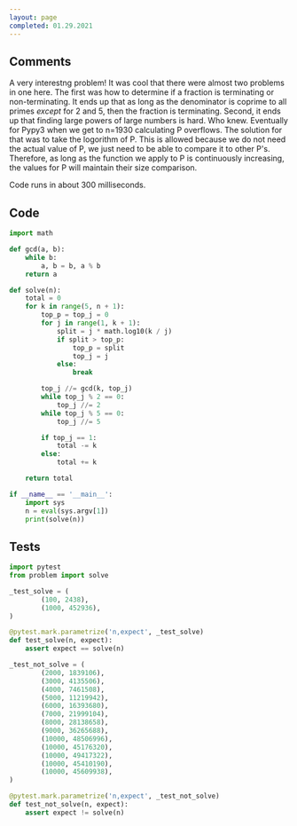 ```yaml
---
layout: page
completed: 01.29.2021
---
```


## Comments

A very interestng problem!  It was cool that there were almost two problems in
one here.  The first was how to determine if a fraction is terminating or
non-terminating.  It ends up that as long as the denominator is coprime to all
primes _except_ for 2 and 5, then the fraction is terminating.  Second, it ends
up that finding large powers of large numbers is hard.  Who knew.  Eventually
for Pypy3 when we get to n=1930 calculating P overflows.  The solution for that
was to take the logorithm of P.  This is allowed because we do not need the
actual value of P, we just need to be able to compare it to other P's.
Therefore, as long as the function we apply to P is continuously increasing,
the values for P will maintain their size comparison.

Code runs in about 300 milliseconds.

## Code

```python
import math

def gcd(a, b):
    while b:
        a, b = b, a % b
    return a

def solve(n):
    total = 0
    for k in range(5, n + 1):
        top_p = top_j = 0
        for j in range(1, k + 1):
            split = j * math.log10(k / j)
            if split > top_p:
                top_p = split
                top_j = j
            else:
                break

        top_j //= gcd(k, top_j)
        while top_j % 2 == 0:
            top_j //= 2
        while top_j % 5 == 0:
            top_j //= 5

        if top_j == 1:
            total -= k
        else:
            total += k

    return total

if __name__ == '__main__':
    import sys
    n = eval(sys.argv[1])
    print(solve(n))
```

## Tests

```python
import pytest
from problem import solve

_test_solve = (
        (100, 2438),
        (1000, 452936),
)

@pytest.mark.parametrize('n,expect', _test_solve)
def test_solve(n, expect):
    assert expect == solve(n)

_test_not_solve = (
        (2000, 1839106),
        (3000, 4135506),
        (4000, 7461508),
        (5000, 11219942),
        (6000, 16393680),
        (7000, 21999104),
        (8000, 28138658),
        (9000, 36265688),
        (10000, 48506996),
        (10000, 45176320),
        (10000, 49417322),
        (10000, 45410190),
        (10000, 45609938),
)

@pytest.mark.parametrize('n,expect', _test_not_solve)
def test_not_solve(n, expect):
    assert expect != solve(n)
```
